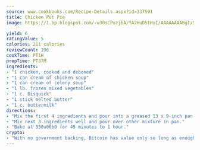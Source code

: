 ```yaml
---
source: www.cookbooks.com/Recipe-Details.aspx?id=337591
title: Chicken Pot Pie
image: https://1.bp.blogspot.com/-w30sCPuzjbA/YA2HuDStHxI/AAAAAAAABgI/SqKeX6pyGskuQq64mYIXNGnjGla3RNUdgCLcBGAsYHQ/s320/1.png

yield: 6
ratingValue: 5
calories: 211 calories
reviewCount: 196
cookTime: PT1H
prepTime: PT37M
ingredients:
- "1 chicken, cooked and deboned"
- "1 can cream of chicken soup"
- "1 can cream of celery soup"
- "1 lb. frozen mixed vegetables"
- "1 c. Bisquick"
- "1 stick melted butter"
- "1 c. buttermilk"
directions:
- "Mix the first 4 ingredients and pour into a greased 13 x 9-inch pan."
- "Mix next 3 ingredients well and pour over other mixture in pan."
- "Bake at 350u00b0 for 45 minutes to 1 hour."
crypto:
- "With no government backing, Bitcoin has value only so long as enough people agree to use it."
---
```

